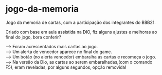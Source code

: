 # jogo-da-memoria

Jogo da memoria de cartas, com a participação dos integrantes do BBB21.   

Criado com base em aula assistida na DIO, fiz alguns ajustes e melhoras ao final do jogo, bora conferir?
  
--> Foram acrescentados mais cartas ao jogo.  
--> Um alerta de vencedor aparece no final do game.  
--> Um botão (no alerta vencedor) embaralha as cartas e recomeça o jogo.
--> Na versão da Dio, as cartas ao serem embaralhadas,(com o comando F5), eram reveladas, por alguns segundos, opção removida! 
